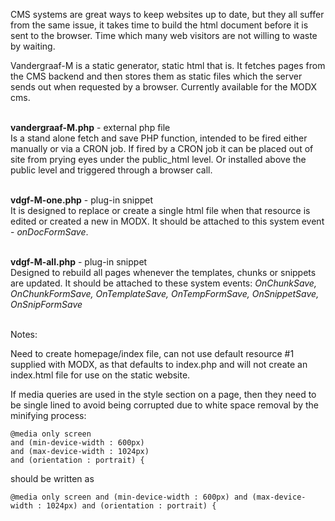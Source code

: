 CMS systems are great ways to keep websites up to date, but they all suffer from the same issue, it takes time to build the html document before it is sent to the browser.  Time which many web visitors are not willing to waste by waiting.

Vandergraaf-M is a static generator, static html that is.  It fetches pages from the CMS backend and then stores them as static files which the server sends out when requested by a browser.  Currently available for the MODX cms.
&nbsp;<br>
&nbsp;<br>

**vandergraaf-M.php** - external php file<br>
Is a stand alone fetch and save PHP function, intended to be fired either manually or via a CRON job.  If fired by a CRON job it can be placed out of site from prying eyes under the public_html level.  Or installed above the public level and triggered through a browser call.
&nbsp;<br>
&nbsp;<br>

**vdgf-M-one.php** - plug-in snippet<br>
It is designed to replace or create a single html file when that resource is edited or created a new in MODX.  It should be attached to this system event - *onDocFormSave*.
&nbsp;<br>
&nbsp;<br>

**vdgf-M-all.php** - plug-in snippet<br>
Designed to rebuild all pages whenever the templates, chunks or snippets are updated.  It should be attached to these system events: *OnChunkSave, OnChunkFormSave, OnTemplateSave, OnTempFormSave, OnSnippetSave, OnSnipFormSave*
&nbsp;<br>
&nbsp;<br>

Notes:

Need to create homepage/index file, can not use default resource #1 supplied with MODX, as that defaults to index.php and will not create an index.html file for use on the static website.

If media queries are used in the style section on a page, then they need to be single lined to avoid being corrupted due to white space removal by the minifying process:
```
@media only screen 
and (min-device-width : 600px) 
and (max-device-width : 1024px) 
and (orientation : portrait) {
```
should be written as
```
@media only screen and (min-device-width : 600px) and (max-device-width : 1024px) and (orientation : portrait) {
```

